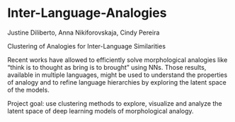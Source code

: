 # Inter-Language-Analogies
Justine Diliberto, Anna Nikiforovskaja, Cindy Pereira

Clustering of Analogies for Inter-Language Similarities

Recent works have allowed to efficiently solve morphological analogies like “think is to thought as bring is to brought” using NNs. Those results, available
in multiple languages, might be used to understand the properties of analogy and to refine language hierarchies by exploring the latent space of the models.

Project goal: use clustering methods to explore, visualize and analyze the latent space of deep learning models of morphological analogy.
